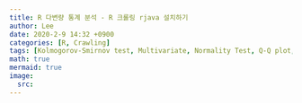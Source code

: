 ```yaml
---
title: R 다변량 통계 분석 - R 크롤링 rjava 설치하기
author: Lee
date: 2020-2-9 14:32 +0900
categories: [R, Crawling]
tags: [Kolmogorov-Smirnov test, Multivariate, Normality Test, Q-Q plot, qqplotr, Shapiro-Wilk test, 다변량, 다변량 통계, 일변량, 정규성 검정]
math: true
mermaid: true
image:
  src: 
---
```


